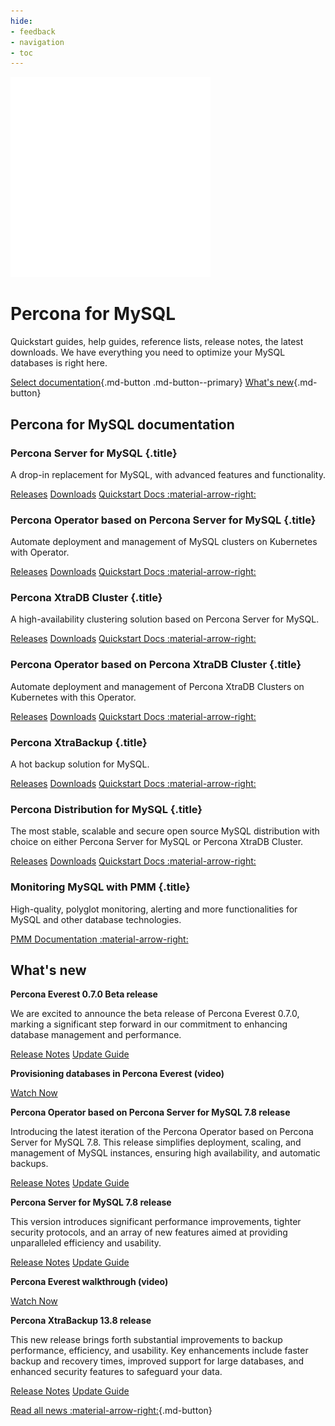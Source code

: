 ```yaml
---
hide:
- feedback
- navigation
- toc
---
```


<div class="landing" markdown>
<div class="splash header mysql dark" markdown>

![Percona for MySQL logo](assets/logo-dark-mysql.svg)

# Percona for MySQL

Quickstart guides, help guides, reference lists, release notes, the latest downloads. We have everything you need to optimize your MySQL databases is right here.

[Select documentation](#percona-for-mysql-documentation){.md-button .md-button--primary} [What's new](#whats-new){.md-button}

</div>
</div>



## Percona for MySQL documentation

<div data-grid markdown>
<div data-banner markdown>

### Percona Server for MySQL {.title}

A drop-in replacement for MySQL, with advanced features and functionality.

<div class="actions" markdown>

[Releases](#)
[Downloads](#)
[Quickstart Docs :material-arrow-right:](https://pmcf-percona.github.io/percona-backup-mongodb/)

</div>
</div>
<div data-banner markdown>

### Percona Operator based on Percona Server for MySQL {.title}

Automate deployment and management of MySQL clusters on Kubernetes with Operator.

<div class="actions" markdown>

[Releases](#)
[Downloads](#)
[Quickstart Docs :material-arrow-right:](https://pmcf-percona.github.io/percona-backup-mongodb/)

</div>
</div>
<div data-banner markdown>

### Percona XtraDB Cluster {.title}

A high-availability clustering solution based on Percona Server for MySQL.

<div class="actions" markdown>

[Releases](#)
[Downloads](#)
[Quickstart Docs :material-arrow-right:](https://pmcf-percona.github.io/percona-backup-mongodb/)

</div>
</div>
<div data-banner markdown>

### Percona Operator based on Percona XtraDB Cluster {.title}

Automate deployment and management of Percona XtraDB Clusters on Kubernetes with this Operator.

<div class="actions" markdown>

[Releases](#)
[Downloads](#)
[Quickstart Docs :material-arrow-right:](https://pmcf-percona.github.io/percona-backup-mongodb/)

</div>
</div>
<div data-banner markdown>

### Percona XtraBackup {.title}

A hot backup solution for MySQL.

<div class="actions" markdown>

[Releases](#)
[Downloads](#)
[Quickstart Docs :material-arrow-right:](https://pmcf-percona.github.io/percona-backup-mongodb/)

</div>
</div>
<div data-banner markdown>

### Percona Distribution for MySQL {.title}

The most stable, scalable and secure open source MySQL distribution with choice on either Percona Server for MySQL or Percona XtraDB Cluster.

<div class="actions" markdown>

[Releases](#)
[Downloads](#)
[Quickstart Docs :material-arrow-right:](https://pmcf-percona.github.io/percona-backup-mongodb/)

</div>
</div>
<div data-banner markdown>

### Monitoring MySQL with PMM {.title}

High-quality, polyglot monitoring, alerting and more functionalities for MySQL and other database technologies.

<div class="actions" markdown>

[PMM Documentation :material-arrow-right:](https://docs.percona.com/percona-monitoring-and-management)

</div>
</div>
</div>



## What's new

<div data-news markdown>
<div data-article markdown>

**Percona Everest 0.7.0 Beta release**

We are excited to announce the beta release of Percona Everest 0.7.0, marking a significant step forward in our commitment to enhancing database management and performance.

[Release Notes](#)
[Update Guide](#)

</div><div data-article markdown>

**Provisioning databases in Percona Everest (video)**

[Watch Now](#)

</div><div data-article markdown>

**Percona Operator based on Percona Server for MySQL 7.8 release**

Introducing the latest iteration of the Percona Operator based on Percona Server for MySQL 7.8. This release simplifies deployment, scaling, and management of MySQL instances, ensuring high availability, and automatic backups.

[Release Notes](#)
[Update Guide](#)

</div><div data-article markdown>

**Percona Server for MySQL 7.8 release**

This version introduces significant performance improvements, tighter security protocols, and an array of new features aimed at providing unparalleled efficiency and usability.

[Release Notes](#)
[Update Guide](#)

</div><div data-article markdown>

**Percona Everest walkthrough (video)**

[Watch Now](#)

</div><div data-article markdown>

**Percona XtraBackup 13.8 release**

This new release brings forth substantial improvements to backup performance, efficiency, and usability. Key enhancements include faster backup and recovery times, improved support for large databases, and enhanced security features to safeguard your data.

[Release Notes](#)
[Update Guide](#)

</div>

[Read all news :material-arrow-right:](#){.md-button}

</div>